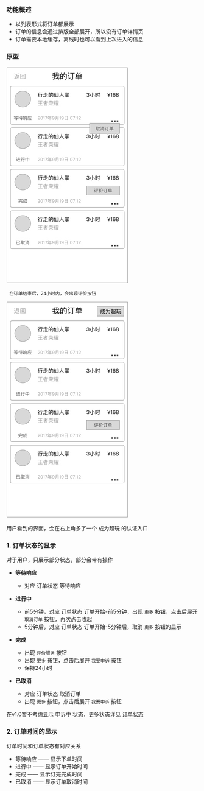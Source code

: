 ### 功能概述
* 以列表形式将订单都展示
* 订单的信息会通过排版全部展开，所以没有订单详情页
* 订单需要本地缓存，离线时也可以看到上次进入的信息


### 原型
![](img/我的订单.jpg)

	 在订单结束后，24小时内，会出现评价按钮

![](img/个人中心-用户.jpg)

用户看到的界面，会在右上角多了一个 成为超玩 的认证入口


### 1. 订单状态的显示
对于用户，只展示部分状态，部分会带有操作

* **等待响应**
	* 对应 订单状态 等待响应
* **进行中**
	* 前5分钟，对应 订单状态 订单开始-前5分钟，出现 `更多` 按钮，点击后展开 `取消订单` 按钮，再次点击收起
	* 5分钟后，对应 订单状态 订单开始-5分钟后，取消 `更多` 按钮的显示
* **完成**
	* 出现 `评价服务` 按钮
	* 出现 `更多` 按钮，点击后展开 `我要申诉` 按钮
	* 保持24小时

* **已取消**
	* 对应 订单状态 取消订单
	* 出现 `更多` 按钮，点击后展开 `我要申诉` 按钮

在v1.0暂不考虑显示 申诉中 状态，更多状态详见 [订单状态](order-state.md)


### 2. 订单时间的显示
订单时间和订单状态有对应关系

* 等待响应  ——  显示下单时间
* 进行中  ——  显示订单开始时间
* 完成  ——  显示订完完成时间
* 已取消  —— 显示订单取消时间
